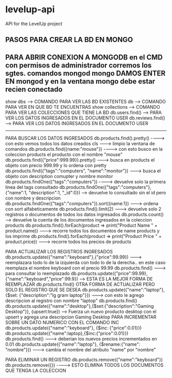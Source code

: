 # levelup-api
API for the LevelUp project

PASOS PARA CREAR LA BD EN MONGO
-------------------------------

PARA ABRIR CONEXION A MONGODB en el CMD con permisos de administrador corremos los sgtes. comandos
mongod
mongo
DAMOS ENTER EN mongod y en la ventana mongo debe estar recien conectado
------------------------------------------------------------------------------------------------------------------------
show dbs   --> COMANDO PARA VER LAS BD EXISTENTES
db  -->  COMANDO PARA VER EN QUE BD TE ENCUENTRAS
show collections  --> COMANDO PARA VER LAS COLECCIONES QUE TIENE LA BD
db.users.find()  --> PARA VER LOS DATOS INGRESADOS EN EL DOCUMENTO USER
db.reviews.find()  --> PARA VER LOS DATOS INGRESADOS EN EL DOCUMENTO USER

-----------------------------------------------------------------------------------------------------------------------

PARA BUSCAR LOS DATOS INGRESADOS
db.products.find().pretty()  ----> con esto vemos todos los datos creados
cls    --->   limpio la ventana de comandos
db.products.find({name:"mouse"})     ---->  con esto busco en la coleccion products el producto con el nombre "mouse"
db.products.find({"price":999.99}).pretty()   ---> busca en products el objeto con precio 999.99 y lo ordena con pretty
db.products.find({"tags":"computers", "name":"monitor"})   ---> busca el objeto con description comupter y nombre monitor
db.products.findOne({"tags":"computers"})   ---->   devuelve solo la primera linea del tags consultado
db.products.findOne({"tags":"computers"}, {"name":1, "description":1, "_id":0})   --> devuelve lo consultado sin el id pero con nombre y descripcion
db.products.findOne({"tags":"computers"}).sort({name:1})  ---> ordena con sort alfabeticamente
db.products.find().limit(2)   --->  devuelve solo 2 registros o documentos de todos los datos ingresados
db.products.count()   -->  devuelve la cuenta de los documentos ingresados en la coleccion products
db.products.find().forEach(product => print("Product Name " + product.name))   ---> recorre todos los documentos de name products y los imprime
db.products.find().forEach(product => print("Product Price " + product.price)) ---> recorre todos los precios de products

PARA ACTUALIZAR LOS REGISTROS INGRESADOS
db.products.update({"name":"keyboard"},{"price":99.99})  ---> reemplazara todo lo de la izquierda con todo lo de la derecha.. en este caso reemplaza el nombre keyboard con el precio 99.99
db.products.find()  ---> para consultar lo reemplazado
db.products.update({"price":99.99},{"name":"keyboard","price":99.9})  --> ESTA ES LA MEJOR FORMA DE REEMPLAZAR
db.products.find()
OTRA FORMA DE ACTUALIZAR PERO SOLO EL REGISTRO QUE SE DESEA
db.products.update({"name":"laptop"},{$set: {"description":"lg gram laptop"}})  ---> con esto le agrego descripcion al registro con nombre "laptop"
db.products.find()
db.products.update({"name":"desktop"},{$set:{"description":"Gaming Desktop"}}, {upsert:true}) --> Fuerza un nuevo producto desktop con el upsert y agrega una descripcion Gaming Desktop
PARA INCREMENTAR SOBRE UN DATO NUMERICO CON EL COMANDO INC
db.products.update({"name":"keyboard"}, {$inc: {"price":0.01}})
db.products.update({"name":laptop},{$inc:{"price":0.01}})
db.products.find()  --->  deberian los nuevos precios incrementados en 0.01
db.products.update({"name":"laptop"}, {$rename:{"name": "nombre"}})  ---> cambia el nombre del atributo "name" por "nombre"

PARA ELIMINAR UN REGISTRO
db.products.remove({"name":"keyboard"})
db.products.remove({})  ---->  ESTO ELIMINA TODOS LOS DOCUMENTOS QUE TENGA LA COLECCION

